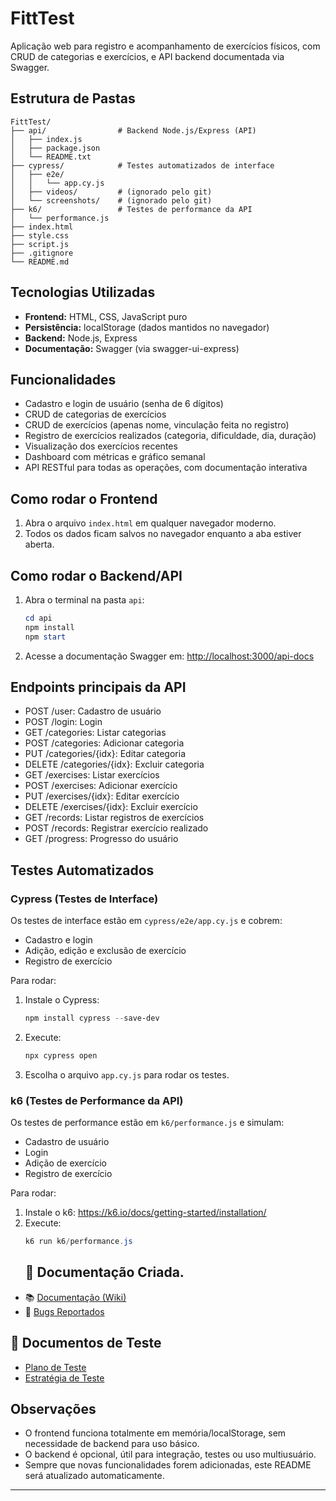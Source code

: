 # FittTest

Aplicação web para registro e acompanhamento de exercícios físicos, com CRUD de categorias e exercícios, e API backend documentada via Swagger.

## Estrutura de Pastas


```
FittTest/
├── api/                # Backend Node.js/Express (API)
│   ├── index.js
│   ├── package.json
│   └── README.txt
├── cypress/            # Testes automatizados de interface
│   ├── e2e/
│   │   └── app.cy.js
│   ├── videos/         # (ignorado pelo git)
│   └── screenshots/    # (ignorado pelo git)
├── k6/                 # Testes de performance da API
│   └── performance.js
├── index.html
├── style.css
├── script.js
├── .gitignore
└── README.md
```

## Tecnologias Utilizadas

- **Frontend:** HTML, CSS, JavaScript puro
- **Persistência:** localStorage (dados mantidos no navegador)
- **Backend:** Node.js, Express
- **Documentação:** Swagger (via swagger-ui-express)

## Funcionalidades

- Cadastro e login de usuário (senha de 6 dígitos)
- CRUD de categorias de exercícios
- CRUD de exercícios (apenas nome, vinculação feita no registro)
- Registro de exercícios realizados (categoria, dificuldade, dia, duração)
- Visualização dos exercícios recentes
- Dashboard com métricas e gráfico semanal
- API RESTful para todas as operações, com documentação interativa

## Como rodar o Frontend

1. Abra o arquivo `index.html` em qualquer navegador moderno.
2. Todos os dados ficam salvos no navegador enquanto a aba estiver aberta.

## Como rodar o Backend/API

1. Abra o terminal na pasta `api`:
   ```powershell
   cd api
   npm install
   npm start
   ```
2. Acesse a documentação Swagger em:
   [http://localhost:3000/api-docs](http://localhost:3000/api-docs)

## Endpoints principais da API

- POST /user: Cadastro de usuário
- POST /login: Login
- GET /categories: Listar categorias
- POST /categories: Adicionar categoria
- PUT /categories/{idx}: Editar categoria
- DELETE /categories/{idx}: Excluir categoria
- GET /exercises: Listar exercícios
- POST /exercises: Adicionar exercício
- PUT /exercises/{idx}: Editar exercício
- DELETE /exercises/{idx}: Excluir exercício
- GET /records: Listar registros de exercícios
- POST /records: Registrar exercício realizado
- GET /progress: Progresso do usuário

## Testes Automatizados

### Cypress (Testes de Interface)

Os testes de interface estão em `cypress/e2e/app.cy.js` e cobrem:
- Cadastro e login
- Adição, edição e exclusão de exercício
- Registro de exercício

Para rodar:
1. Instale o Cypress:
   ```powershell
   npm install cypress --save-dev
   ```
2. Execute:
   ```powershell
   npx cypress open
   ```
3. Escolha o arquivo `app.cy.js` para rodar os testes.

### k6 (Testes de Performance da API)

Os testes de performance estão em `k6/performance.js` e simulam:
- Cadastro de usuário
- Login
- Adição de exercício
- Registro de exercício

Para rodar:
1. Instale o k6: https://k6.io/docs/getting-started/installation/
2. Execute:
   ```powershell
   k6 run k6/performance.js
   ```
   ## 🔗 Documentação Criada.

- 📚 [Documentação (Wiki)](https://github.com/jesifreire/PortfolioTestJesiane/wiki)
- 🐞 [Bugs Reportados](https://github.com/jesifreire/PortfolioTestJesiane/issues)

## 📑 Documentos de Teste

- [Plano de Teste](./docs/plano-de-teste.pdf)
- [Estratégia de Teste](./docs/estrategia-de-teste.pdf)


## Observações

- O frontend funciona totalmente em memória/localStorage, sem necessidade de backend para uso básico.
- O backend é opcional, útil para integração, testes ou uso multiusuário.
- Sempre que novas funcionalidades forem adicionadas, este README será atualizado automaticamente.

---



